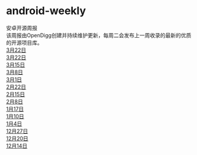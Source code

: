 # android-weekly
安卓开源周报<br />
该周报由OpenDigg创建并持续维护更新，每周二会发布上一周收录的最新的优质的开源项目库。<br />
[3月22日](https://github.com/opendigg/android-weekly/issues/16)<br />
[3月22日](https://github.com/opendigg/android-weekly/issues/15)<br />
[3月15日](https://github.com/opendigg/android-weekly/issues/14)<br />
[3月8日](https://github.com/opendigg/android-weekly/issues/13)<br />
[3月1日](https://github.com/opendigg/android-weekly/issues/12)<br />
[2月22日](https://github.com/opendigg/android-weekly/issues/11)<br />
[2月15日](https://github.com/opendigg/android-weekly/issues/10)<br />
[2月8日](https://github.com/opendigg/android-weekly/issues/9)<br />
[1月17日](https://github.com/opendigg/android-weekly/issues/8)<br />
[1月10日](https://github.com/opendigg/android-weekly/issues/7)<br />
[1月4日](https://github.com/opendigg/android-weekly/issues/6)<br />
[12月27日](https://github.com/opendigg/android-weekly/issues/4)<br />
[12月20日](https://github.com/opendigg/android-weekly/issues/3) <br />
[12月14日](https://github.com/opendigg/android-weekly/issues/1) <br />


